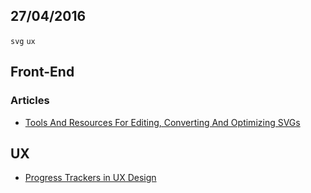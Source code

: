 27/04/2016
----------

`svg` `ux` 

## Front-End

### Articles

- [Tools And Resources For Editing, Converting And Optimizing SVGs](https://www.smashingmagazine.com/2016/04/tools-and-resources-for-editing-converting-and-optimizing-svgs/)

## UX

- [Progress Trackers in UX Design](http://babich.biz/progress-trackers-in-ux-design/)
 
